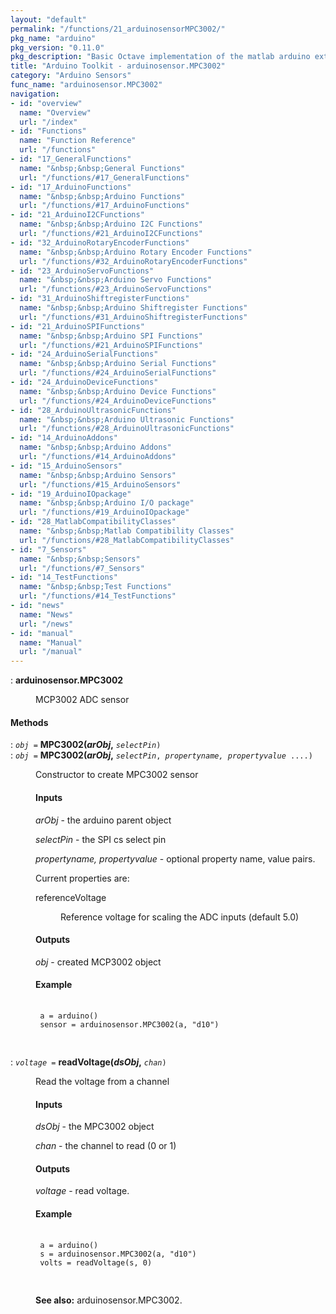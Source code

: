 ```yaml
---
layout: "default"
permalink: "/functions/21_arduinosensorMPC3002/"
pkg_name: "arduino"
pkg_version: "0.11.0"
pkg_description: "Basic Octave implementation of the matlab arduino extension,  allowing communication to a programmed arduino board to control its  hardware."
title: "Arduino Toolkit - arduinosensor.MPC3002"
category: "Arduino Sensors"
func_name: "arduinosensor.MPC3002"
navigation:
- id: "overview"
  name: "Overview"
  url: "/index"
- id: "Functions"
  name: "Function Reference"
  url: "/functions"
- id: "17_GeneralFunctions"
  name: "&nbsp;&nbsp;General Functions"
  url: "/functions/#17_GeneralFunctions"
- id: "17_ArduinoFunctions"
  name: "&nbsp;&nbsp;Arduino Functions"
  url: "/functions/#17_ArduinoFunctions"
- id: "21_ArduinoI2CFunctions"
  name: "&nbsp;&nbsp;Arduino I2C Functions"
  url: "/functions/#21_ArduinoI2CFunctions"
- id: "32_ArduinoRotaryEncoderFunctions"
  name: "&nbsp;&nbsp;Arduino Rotary Encoder Functions"
  url: "/functions/#32_ArduinoRotaryEncoderFunctions"
- id: "23_ArduinoServoFunctions"
  name: "&nbsp;&nbsp;Arduino Servo Functions"
  url: "/functions/#23_ArduinoServoFunctions"
- id: "31_ArduinoShiftregisterFunctions"
  name: "&nbsp;&nbsp;Arduino Shiftregister Functions"
  url: "/functions/#31_ArduinoShiftregisterFunctions"
- id: "21_ArduinoSPIFunctions"
  name: "&nbsp;&nbsp;Arduino SPI Functions"
  url: "/functions/#21_ArduinoSPIFunctions"
- id: "24_ArduinoSerialFunctions"
  name: "&nbsp;&nbsp;Arduino Serial Functions"
  url: "/functions/#24_ArduinoSerialFunctions"
- id: "24_ArduinoDeviceFunctions"
  name: "&nbsp;&nbsp;Arduino Device Functions"
  url: "/functions/#24_ArduinoDeviceFunctions"
- id: "28_ArduinoUltrasonicFunctions"
  name: "&nbsp;&nbsp;Arduino Ultrasonic Functions"
  url: "/functions/#28_ArduinoUltrasonicFunctions"
- id: "14_ArduinoAddons"
  name: "&nbsp;&nbsp;Arduino Addons"
  url: "/functions/#14_ArduinoAddons"
- id: "15_ArduinoSensors"
  name: "&nbsp;&nbsp;Arduino Sensors"
  url: "/functions/#15_ArduinoSensors"
- id: "19_ArduinoIOpackage"
  name: "&nbsp;&nbsp;Arduino I/O package"
  url: "/functions/#19_ArduinoIOpackage"
- id: "28_MatlabCompatibilityClasses"
  name: "&nbsp;&nbsp;Matlab Compatibility Classes"
  url: "/functions/#28_MatlabCompatibilityClasses"
- id: "7_Sensors"
  name: "&nbsp;&nbsp;Sensors"
  url: "/functions/#7_Sensors"
- id: "14_TestFunctions"
  name: "&nbsp;&nbsp;Test Functions"
  url: "/functions/#14_TestFunctions"
- id: "news"
  name: "News"
  url: "/news"
- id: "manual"
  name: "Manual"
  url: "/manual"
---
```

<dl class="first-deftypefn">
<dt class="deftypefn" id="index-arduinosensor_002eMPC3002"><span class="category-def">: </span><span><strong class="def-name">arduinosensor.MPC3002</strong><a class="copiable-link" href='#index-arduinosensor_002eMPC3002'></a></span></dt>
<dd><p>MCP3002 ADC sensor
 </p></dd></dl>

<h4 class="subheading" id="Methods">Methods</h4>
<dl class="first-deftypefn">
<dt class="deftypefn" id="index-MPC3002_0028arObj_002c"><span class="category-def">: </span><span><code class="def-type"><var class="var">obj</var> =</code> <strong class="def-name">MPC3002(<var class="var">arObj</var>,</strong> <code class="def-code-arguments"><var class="var">selectPin</var>)</code><a class="copiable-link" href='#index-MPC3002_0028arObj_002c'></a></span></dt>
<dt class="deftypefnx def-cmd-deftypefn" id="index-MPC3002_0028arObj_002c-1"><span class="category-def">: </span><span><code class="def-type"><var class="var">obj</var> =</code> <strong class="def-name">MPC3002(<var class="var">arObj</var>,</strong> <code class="def-code-arguments"><var class="var">selectPin</var>, <var class="var">propertyname, propertyvalue</var> ....)</code><a class="copiable-link" href='#index-MPC3002_0028arObj_002c-1'></a></span></dt>
<dd><p>Constructor to create MPC3002 sensor
 </p><h4 class="subsubheading" id="Inputs">Inputs</h4>
<p><var class="var">arObj</var> - the arduino parent object
</p>
<p><var class="var">selectPin</var> - the SPI cs select pin
</p>
<p><var class="var">propertyname, propertyvalue</var> - optional property name, value pairs.
</p>
<p>Current properties are:
 </p><dl class="table">
<dt>referenceVoltage</dt>
<dd><p>Reference voltage for scaling the ADC inputs (default 5.0)
 </p></dd>
</dl>

<h4 class="subsubheading" id="Outputs">Outputs</h4>
<p><var class="var">obj</var> - created MCP3002 object
</p>
<h4 class="subsubheading" id="Example">Example</h4>
<div class="example">
<pre class="example-preformatted"> <code class="code">
 a = arduino()
 sensor = arduinosensor.MPC3002(a, &quot;d10&quot;)
 </code>
 </pre></div>
</dd></dl>

<dl class="first-deftypefn">
<dt class="deftypefn" id="index-readVoltage_0028dsObj_002c"><span class="category-def">: </span><span><code class="def-type"><var class="var">voltage</var> =</code> <strong class="def-name">readVoltage(<var class="var">dsObj</var>,</strong> <code class="def-code-arguments"><var class="var">chan</var>)</code><a class="copiable-link" href='#index-readVoltage_0028dsObj_002c'></a></span></dt>
<dd><p>Read the voltage from a channel
</p>
<h4 class="subsubheading" id="Inputs-1">Inputs</h4>
<p><var class="var">dsObj</var> - the MPC3002 object
</p>
<p><var class="var">chan</var> - the channel to read (0 or 1)
</p>
<h4 class="subsubheading" id="Outputs-1">Outputs</h4>
<p><var class="var">voltage</var> - read voltage.
</p>
<h4 class="subsubheading" id="Example-1">Example</h4>
<div class="example">
<pre class="example-preformatted"> <code class="code">
 a = arduino()
 s = arduinosensor.MPC3002(a, &quot;d10&quot;)
 volts = readVoltage(s, 0)
 </code>
 </pre></div>

<p><strong class="strong">See also:</strong> arduinosensor.MPC3002.
 </p></dd></dl>